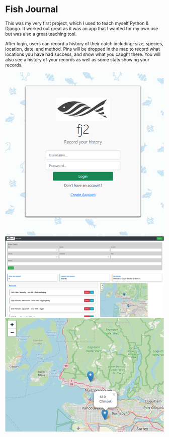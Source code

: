 # Fish Journal

This was my very first project, which I used to teach myself Python & Django. It worked out great as it was an app that I wanted for my own use but was also a great teaching tool.

After login, users can record a history of their catch including: size, species, location, date, and method. Pins will be dropped in the map to record what locations you have had success, and show what you caught there. You will also see a history of your records as well as some stats showing your records.

!["Screenshot of the login page."](https://raw.githubusercontent.com/Colerk/fish_journal/main/Images/Login.png)
!["Screenshot of the home page."](https://raw.githubusercontent.com/Colerk/fish_journal/main/Images/home.png)
!["Screenshot of the integrated map."](https://raw.githubusercontent.com/Colerk/fish_journal/main/Images/Map.png)
